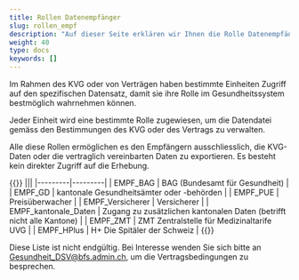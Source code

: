 ```yaml
---
title: Rollen Datenempfänger
slug: rollen_empf
description: "Auf dieser Seite erklären wir Ihnen die Rolle Datenempfänger (EMPF)."
weight: 40
type: docs
keywords: []
---
```


Im Rahmen des KVG oder von Verträgen haben bestimmte Einheiten Zugriff auf den spezifischen Datensatz, damit sie ihre Rolle im Gesundheitssystem bestmöglich wahrnehmen können.

Jeder Einheit wird eine bestimmte Rolle zugewiesen, um die Datendatei gemäss den Bestimmungen des KVG oder des Vertrags zu verwalten.

Alle diese Rollen ermöglichen es den Empfängern ausschliesslich, die KVG-Daten oder die vertraglich vereinbarten Daten zu exportieren. Es besteht kein direkter Zugriff auf die Erhebung.

{{<markdown>}}
|||
|---------|---------|
| EMPF_BAG | BAG (Bundesamt für Gesundheit) |
| EMPF_GD | kantonale Gesundheitsämter oder -behörden |
| EMPF_PUE | Preisüberwacher |
| EMPF_Versicherer | Versicherer |
| EMPF_kantonale_Daten | Zugang zu zusätzlichen kantonalen Daten (betrifft nicht alle Kantone) |
| EMPF_ZMT | ZMT Zentralstelle für Medizinaltarife UVG |
| EMPF_HPlus | H+ Die Spitäler der Schweiz |
{{</markdown>}}

Diese Liste ist nicht endgültig. Bei Interesse wenden Sie sich bitte an <Gesundheit_DSV@bfs.admin.ch>, um die Vertragsbedingungen zu besprechen.
